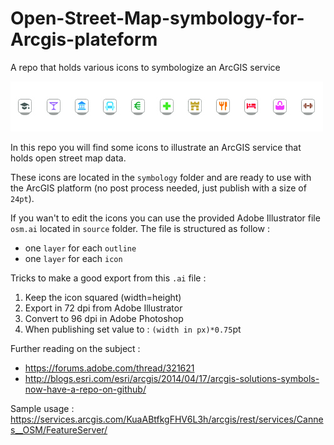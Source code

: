 # Open-Street-Map-symbology-for-Arcgis-plateform
A repo that holds various icons to symbologize an ArcGIS service

![assets/header.jpg](assets/header.jpg "header")

In this repo you will find some icons to illustrate an ArcGIS service that holds open street map data.

These icons are located in the `symbology` folder and are ready to use with the ArcGIS platform (no post process needed, just publish with a size of `24pt`).

If you wan't to edit the icons you can use the provided Adobe Illustrator file `osm.ai` located in `source` folder. The file is structured as follow : 
* one `layer` for each `outline`
* one `layer` for each `icon`

Tricks to make a good export from this `.ai` file : 

  1. Keep the icon squared (width=height)
  2. Export in 72 dpi from Adobe Illustrator
  3. Convert to 96 dpi in Adobe Photoshop
  4. When publishing set value to : `(width in px)*0.75`pt
  
Further reading on the subject :
* https://forums.adobe.com/thread/321621
* http://blogs.esri.com/esri/arcgis/2014/04/17/arcgis-solutions-symbols-now-have-a-repo-on-github/
  
Sample usage : https://services.arcgis.com/KuaABtfkgFHV6L3h/arcgis/rest/services/Cannes__OSM/FeatureServer/
